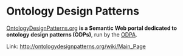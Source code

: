 # Ontology Design Patterns

[OntologyDesignPatterns.org](http://ontologydesignpatterns.org/wiki/Main_Page "Main Page") **is a Semantic Web portal dedicated to ontology design patterns (ODPs)**, run by the [ODPA](http://ontologydesignpatterns.org/wiki/ODPA "http://ontologydesignpatterns.org/wiki/ODPA").

Link:  http://ontologydesignpatterns.org/wiki/Main_Page